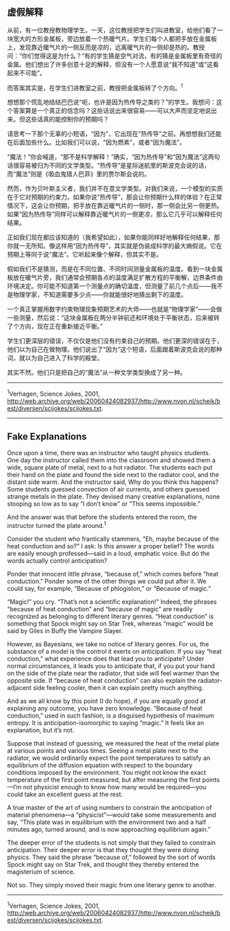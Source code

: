 ## 虚假解释

从前，有一位教授教物理学生。一天，这位教授把学生们叫进教室，给他们看了一块宽大的方形金属板，旁边放着一个热暖气片。学生们每个人都把手放在金属板上，发现靠近暖气片的一侧反而是凉的，远离暖气片的一侧却是热的。教授问：“你们觉得这是为什么？”有的学生猜是空气对流，有的猜是金属板里有奇怪的金属。他们想出了许多创意十足的解释，但没有一个人愿意说“我不知道”或“这看起来不可能”。

而答案其实是，在学生们进教室之前，教授把金属板转了个方向。<sup>1</sup>

想想那个慌乱地结结巴巴说“呃，也许是因为热传导之类的？”的学生。我想问：这个答案算是一个真正的信念吗？这些话说出来很容易——可以大声而坚定地说出来。但这些话真的能控制你的预期吗？

请思考一下那个无辜的小短语，“因为”，它出现在“热传导”之前。再想想我们还能在后面加些什么。比如我们可以说，“因为燃素”，或者“因为魔法”。

“魔法！”你会喊道，“那不是科学解释！”确实，“因为热传导”和“因为魔法”这两句话很容易被归为不同的文学类型。“热传导”是星际迷航里的斯波克会说的话，而“魔法”则是《吸血鬼猎人巴菲》里的贾尔斯会说的。

然而，作为贝叶斯主义者，我们并不在意文学类型。对我们来说，一个模型的实质在于它对预期的约束力。如果你说“热传导”，那会让你预期什么样的体验？在正常情况下，这会让你预期，把手放在靠近暖气片的一侧时，那一侧会比另一侧更热。如果“因为热传导”同样可以解释靠近暖气片的一侧更凉，那么它几乎可以解释任何结果。

正如我们现在都应该知道的（我希望如此），如果你能同样好地解释任何结果，那你就一无所知。像这样用“因为热传导”，其实就是伪装成科学的最大熵假说。它在预期上等同于说“魔法”。它听起来像个解释，但其实不是。

假如我们不是猜测，而是在不同位置、不同时间测量金属板的温度。看到一块金属板放在暖气片旁，我们通常会预期各点的温度满足扩散方程的平衡解，边界条件由环境决定。你可能不知道第一个测量点的确切温度，但测量了前几个点后——我不是物理学家，不知道需要多少点——你就能很好地猜出剩下的温度。

一个真正掌握用数字约束物理现象预期艺术的大师——也就是“物理学家”——会做一些测量，然后说：“这块金属板在两分半钟前还和环境处于平衡状态，后来被转了个方向，现在正在重新接近平衡。”

学生们更深层的错误，不仅仅是他们没有约束自己的预期。他们更深的错误在于，他们以为自己在做物理。他们说出了“因为”这个短语，后面跟着斯波克会说的那种词，就以为自己进入了科学的殿堂。

其实不然。他们只是把自己的“魔法”从一种文学类型换成了另一种。

---

<sup>1</sup>Verhagen, Science Jokes, 2001, http://web.archive.org/web/20060424082937/http://www.nvon.nl/scheik/best/diversen/scijokes/scijokes.txt.

---

## Fake Explanations

Once upon a time, there was an instructor who taught physics students. One day the instructor called them into the classroom and showed them a wide, square plate of metal, next to a hot radiator. The students each put their hand on the plate and found the side next to the radiator cool, and the distant side warm. And the instructor said, Why do you think this happens? Some students guessed convection of air currents, and others guessed strange metals in the plate. They devised many creative explanations, none stooping so low as to say “I don’t know” or “This seems impossible.”

And the answer was that before the students entered the room, the instructor turned the plate around.<sup>1</sup>

Consider the student who frantically stammers, “Eh, maybe because of the heat conduction and so?” I ask: Is this answer a proper belief? The words are easily enough professed—said in a loud, emphatic voice. But do the words actually control anticipation?

Ponder that innocent little phrase, “because of,” which comes before “heat conduction.” Ponder some of the other things we could put after it. We could say, for example, “Because of phlogiston,” or “Because of magic.”

“Magic!” you cry. “That’s not a scientific explanation!” Indeed, the phrases “because of heat conduction” and “because of magic” are readily recognized as belonging to different literary genres. “Heat conduction” is something that Spock might say on Star Trek, whereas “magic” would be said by Giles in Buffy the Vampire Slayer.

However, as Bayesians, we take no notice of literary genres. For us, the substance of a model is the control it exerts on anticipation. If you say “heat conduction,” what experience does that lead you to anticipate? Under normal circumstances, it leads you to anticipate that, if you put your hand on the side of the plate near the radiator, that side will feel warmer than the opposite side. If “because of heat conduction” can also explain the radiator-adjacent side feeling cooler, then it can explain pretty much anything.

And as we all know by this point (I do hope), if you are equally good at explaining any outcome, you have zero knowledge. “Because of heat conduction,” used in such fashion, is a disguised hypothesis of maximum entropy. It is anticipation-isomorphic to saying “magic.” It feels like an explanation, but it’s not.

Suppose that instead of guessing, we measured the heat of the metal plate at various points and various times. Seeing a metal plate next to the radiator, we would ordinarily expect the point temperatures to satisfy an equilibrium of the diffusion equation with respect to the boundary conditions imposed by the environment. You might not know the exact temperature of the first point measured, but after measuring the first points—I’m not physicist enough to know how many would be required—you could take an excellent guess at the rest.

A true master of the art of using numbers to constrain the anticipation of material phenomena—a “physicist”—would take some measurements and say, “This plate was in equilibrium with the environment two and a half minutes ago, turned around, and is now approaching equilibrium again.”

The deeper error of the students is not simply that they failed to constrain anticipation. Their deeper error is that they thought they were doing physics. They said the phrase “because of,” followed by the sort of words Spock might say on Star Trek, and thought they thereby entered the magisterium of science.

Not so. They simply moved their magic from one literary genre to another.

---

<sup>1</sup>Verhagen, Science Jokes, 2001, http://web.archive.org/web/20060424082937/http://www.nvon.nl/scheik/best/diversen/scijokes/scijokes.txt.